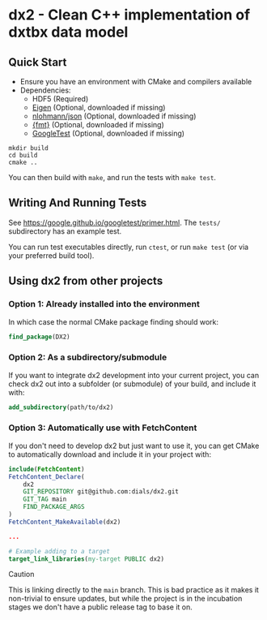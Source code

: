 # dx2 - Clean C++ implementation of dxtbx data model

## Quick Start

- Ensure you have an environment with CMake and compilers available
- Dependencies:
    - HDF5 (Required)
    - [Eigen](https://eigen.tuxfamily.org/) (Optional, downloaded if missing)
    - [nlohmann/json](https://github.com/nlohmann/json) (Optional, downloaded if missing)
    - [{fmt}](https://github.com/fmtlib/fmt) (Optional, downloaded if missing)
    - [GoogleTest](https://github.com/google/googletest) (Optional, downloaded if missing)

```
mkdir build
cd build
cmake ..
```
You can then build with `make`, and run the tests with `make test`.

## Writing And Running Tests

See https://google.github.io/googletest/primer.html. The `tests/` subdirectory
has an example test.

You can run test executables directly, run `ctest`, or run `make test` (or
via your preferred build tool).

## Using dx2 from other projects

### Option 1: Already installed into the environment

In which case the normal CMake package finding should work:

```cmake
find_package(DX2)
```

### Option 2: As a subdirectory/submodule

If you want to integrate dx2 development into your current project, you can
check dx2 out into a subfolder (or submodule) of your build, and include it with:

```cmake
add_subdirectory(path/to/dx2)
```

### Option 3: Automatically use with FetchContent

If you don't need to develop dx2 but just want to use it, you can get CMake to
automatically download and include it in your project with:

```cmake
include(FetchContent)
FetchContent_Declare(
    dx2
    GIT_REPOSITORY git@github.com:dials/dx2.git
    GIT_TAG main
    FIND_PACKAGE_ARGS
)
FetchContent_MakeAvailable(dx2)

...

# Example adding to a target
target_link_libraries(my-target PUBLIC dx2)
```

> [!CAUTION]
> This is linking directly to the `main` branch. This is bad practice as it
> makes it non-trivial to ensure updates, but while the project is in the
> incubation stages we don't have a public release tag to base it on.
